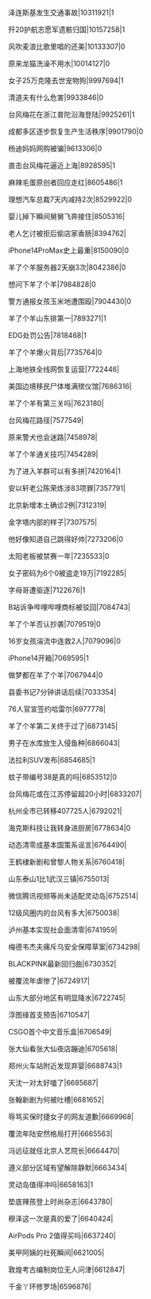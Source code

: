 泽连斯基发生交通事故|10311921|1

歼20护航志愿军遗骸归国|10157258|1

风吹麦浪比歌里唱的还美|10133307|0

原来龙猫洗澡不用水|10014127|0

女子25万克隆去世宠物狗|9997694|1

清道夫有什么危害|9933846|0

台风梅花在浙江普陀沿海登陆|9925261|1

成都多区逐步恢复生产生活秩序|9901790|0

杨迪妈妈网购被骗|9613306|0

直击台风梅花逼近上海|8928595|1

麻辣毛蛋原创者回应走红|8605486|1

理想汽车总裁7天内减持2次|8529922|0

婴儿掉下瞬间舅舅飞奔接住|8505316|

老人乞讨被拒后偷店家香肠|8394762|

iPhone14ProMax史上最重|8150090|0

羊了个羊服务器2天崩3次|8042386|0

想问下羊了个羊|7984828|0

警方通报女孩玉米地遭围殴|7904430|0

羊了个羊山东排第一|7893271|1

EDG处罚公告|7818468|1

羊了个羊爆火背后|7735764|0

上海地铁全线网恢复运营|7722446|

美国边境移民尸体堆满殡仪馆|7686316|

羊了个羊有第三关吗|7623180|

台风梅花路径|7577549|

原来警犬也会迷路|7458978|

羊了个羊通关技巧|7454289|

为了进入羊群可以有多拼|7420164|1

安以轩老公陈荣炼涉83项罪|7357791|

北京新增本土确诊2例|7312319|

金字塔内部的样子|7307575|

他好像知道自己跳得好帅|7273206|0

太阳老板被禁赛一年|7235533|0

女子密码为6个0被盗走19万|7192285|

字母哥遭驱逐|7122676|1

B站诉争哔哩哔哩商标被驳回|7084743|

羊了个羊否认抄袭|7079519|0

16岁女孩湍流中连救2人|7079096|0

iPhone14开箱|7069595|1

做梦都在羊了个羊|7067944|0

县委书记7分钟讲话后续|7033354|

76人官宣签约哈雷尔|6977778|

羊了个羊第二关终于过了|6873145|

男子在水库放生入侵鱼种|6866043|

法拉利SUV发布|6854685|1

蚊子带编号38是真的吗|6853512|0

台风梅花或在江苏停留超20小时|6833207|

杭州全市已转移407725人|6792021|

海克斯科技让我转身进厨房|6778634|0

动态清零成基本国策系谣言|6764490|

王鹤棣新剧和曾黎人物关系|6760418|

山东泰山1比1武汉三镇|6755013|

微信腾讯视频等尚未适配灵动岛|6752514|

12级风圈内的台风有多大|6750038|

泸州基本实现社会面清零|6741959|

梅德韦杰夫痛斥乌安全保障草案|6734298|

BLACKPINK最新回归曲|6730352|

被覆流年虐惨了|6724917|

山东大部分地区有明显降水|6722745|

浮图缘首支预告|6710547|

CSGO首个中文音乐盒|6706549|

张大仙看张大仙夜店蹦迪|6705618|

郑州火车站附近发现弃婴|6688743|1

天沈一对太好嗑了|6685687|

张翰新剧为何被吐槽|6681652|

辱骂买保时捷女子的网友道歉|6669968|

覆流年陆安然格局打开|6665563|

冯远征就任北京人艺院长|6664470|

遵义部分区域有望解除静默|6663434|

灵动岛值得冲吗|6658163|1

垫底辣孩登上时尚杂志|6643780|

穆泽这一次是真的爱了|6640424|

AirPods Pro 2值得买吗|6637240|

美甲阿姨的社死瞬间|6621005|

敦煌考古编制岗位无人问津|6612847|

千金丫环修罗场|6596876|

